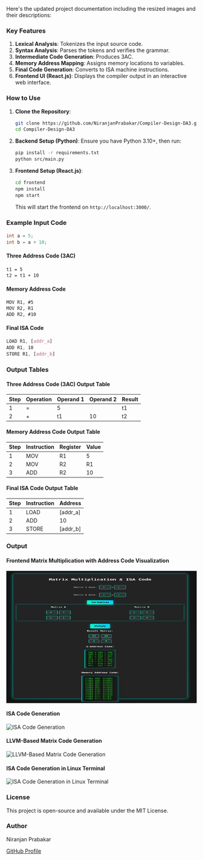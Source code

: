 Here's the updated project documentation including the resized images and their descriptions:

### Key Features

1. **Lexical Analysis**: Tokenizes the input source code.
2. **Syntax Analysis**: Parses the tokens and verifies the grammar.
3. **Intermediate Code Generation**: Produces 3AC.
4. **Memory Address Mapping**: Assigns memory locations to variables.
5. **Final Code Generation**: Converts to ISA machine instructions.
6. **Frontend UI (React.js)**: Displays the compiler output in an interactive web interface.

### How to Use

1. **Clone the Repository**:
    ```bash
    git clone https://github.com/NiranjanPrabakar/Compiler-Design-DA3.git
    cd Compiler-Design-DA3
    ```

2. **Backend Setup (Python)**:
    Ensure you have Python 3.10+, then run:
    ```bash
    pip install -r requirements.txt
    python src/main.py
    ```

3. **Frontend Setup (React.js)**:
    ```bash
    cd frontend
    npm install
    npm start
    ```
    This will start the frontend on `http://localhost:3000/`.

### Example Input Code

```c
int a = 5;
int b = a + 10;
```

#### Three Address Code (3AC)
```
t1 = 5
t2 = t1 + 10
```

#### Memory Address Code
```
MOV R1, #5
MOV R2, R1
ADD R2, #10
```

#### Final ISA Code
```css
LOAD R1, [addr_a]
ADD R1, 10
STORE R1, [addr_b]
```

### Output Tables

#### Three Address Code (3AC) Output Table

| Step | Operation | Operand 1 | Operand 2 | Result |
|------|-----------|-----------|-----------|--------|
| 1    | =         | 5         |           | t1     |
| 2    | +         | t1        | 10        | t2     |

#### Memory Address Code Output Table

| Step | Instruction | Register | Value |
|------|-------------|----------|-------|
| 1    | MOV         | R1       | 5     |
| 2    | MOV         | R2       | R1    |
| 3    | ADD         | R2       | 10    |

#### Final ISA Code Output Table

| Step | Instruction | Address  |
|------|-------------|----------|
| 1    | LOAD        | [addr_a] |
| 2    | ADD         | 10       |
| 3    | STORE       | [addr_b] |

### Output

#### Frontend Matrix Multiplication with Address Code Visualization
<img src="https://github.com/NiranjanPrabakar/Compiler-Design-DA3/blob/main/Frontend%20Matrix%20Multiplication%20Memory%20address%20Code" align="center" height="350" width="600"/>

#### ISA Code Generation
![ISA Code Generation](https://github.com/user-attachments/assets/acee0164-d905-45ee-a210-48c9953f90f4)

#### LLVM-Based Matrix Code Generation
![LLVM-Based Matrix Code Generation](https://github.com/user-attachments/assets/2680831e-b7d8-424b-921b-b2d540e25460)

#### ISA Code Generation in Linux Terminal
![ISA Code Generation in Linux Terminal](https://github.com/user-attachments/assets/6303203c-ce87-482a-8a56-25f620d3d254)

### License
This project is open-source and available under the MIT License.

### Author
Niranjan Prabakar

[GitHub Profile](https://github.com/NiranjanPrabakar)
